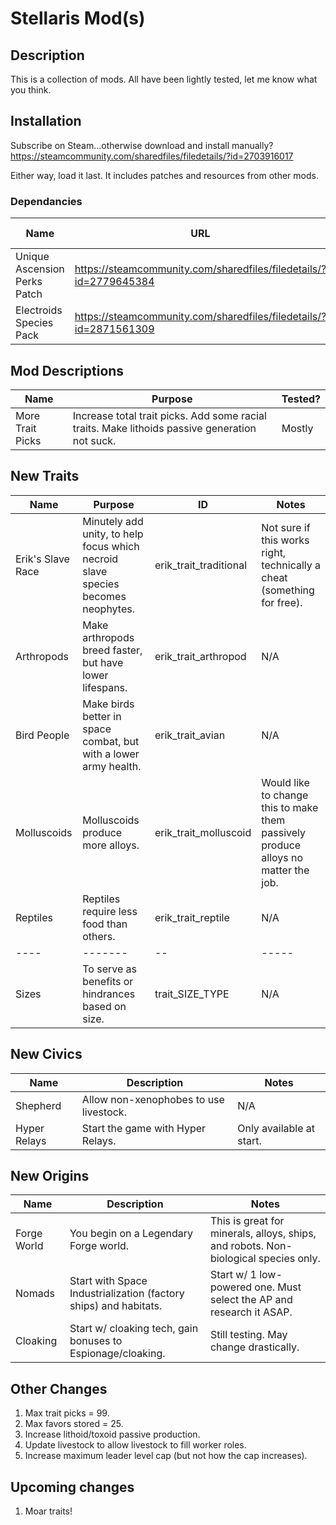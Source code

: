 # Stellaris Mod(s)

## Description

This is a collection of mods.  All have been lightly tested, let me know what you think.

## Installation

Subscribe on Steam...otherwise download and install manually? <https://steamcommunity.com/sharedfiles/filedetails/?id=2703916017>

Either way, load it last.  It includes patches and resources from other mods.

### Dependancies

Name | URL | Resources Used/Modified
---- | --- | -----------------------
Unique Ascension Perks Patch | <https://steamcommunity.com/sharedfiles/filedetails/?id=2779645384> | Legendary Forge (used for origin, fixed district not adding buildings)
Electroids Species Pack | <https://steamcommunity.com/sharedfiles/filedetails/?id=2871561309> | elec_aurora_habitat_bh (allow it to work w/ white holes)

## Mod Descriptions

Name | Purpose | Tested?
---- | ------- | -------
More Trait Picks | Increase total trait picks.  Add some racial traits. Make lithoids passive generation not suck. | Mostly

## New Traits

Name | Purpose | ID | Notes
---- | ------- | -- | -----
Erik's Slave Race | Minutely add unity, to help focus which necroid slave species becomes neophytes. | erik_trait_traditional | Not sure if this works right, technically a cheat (something for free).
Arthropods | Make arthropods breed faster, but have lower lifespans. | erik_trait_arthropod | N/A
Bird People | Make birds better in space combat, but with a lower army health. | erik_trait_avian | N/A
Molluscoids | Molluscoids produce more alloys. | erik_trait_molluscoid | Would like to change this to make them passively produce alloys no matter the job.
Reptiles | Reptiles require less food than others. | erik_trait_reptile | N/A
---- | ------- | -- | -----
Sizes | To serve as benefits or hindrances based on size. | trait_SIZE_TYPE | N/A

## New Civics

Name | Description | Notes
---- | ----------- | -----
Shepherd | Allow non-xenophobes to use livestock. | N/A
Hyper Relays | Start the game with Hyper Relays. | Only available at start.

## New Origins

Name | Description | Notes
---- | ----------- | -----
Forge World | You begin on a Legendary Forge world. | This is great for minerals, alloys, ships, and robots.  Non-biological species only.
Nomads | Start with Space Industrialization (factory ships) and habitats. | Start w/ 1 low-powered one.  Must select the AP and research it ASAP.
Cloaking | Start w/ cloaking tech, gain bonuses to Espionage/cloaking. | Still testing.  May change drastically.

## Other Changes

1. Max trait picks = 99.
1. Max favors stored = 25.
1. Increase lithoid/toxoid passive production.
1. Update livestock to allow livestock to fill worker roles.
1. Increase maximum leader level cap (but not how the cap increases).

## Upcoming changes

1. Moar traits!
